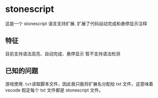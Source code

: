 # stonescript

这是一个 stonescript 语言支持扩展.
扩展了代码自动完成和悬停显示注释

## 特征

目前支持语法高亮、自动完成、悬停显示
暂不支持语法检测

## 已知的问题

游戏使用`.txt`读取脚本文件，因此我只能将扩展名分配给 txt 文件，这意味着 vscode 假定每个 txt 文件都是 stonescript 文件。
